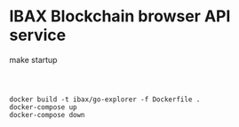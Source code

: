 # IBAX Blockchain browser API service

make startup
```



docker build -t ibax/go-explorer -f Dockerfile .
docker-compose up
docker-compose down
